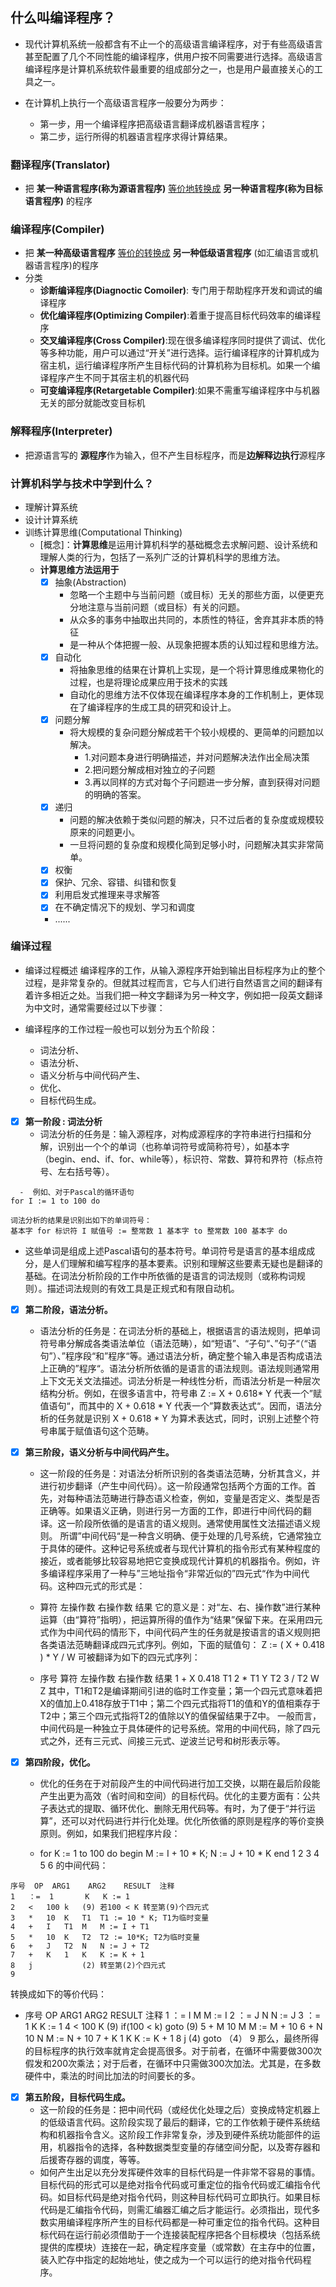 ## 什么叫编译程序？
- 现代计算机系统一般都含有不止一个的高级语言编译程序，对于有些高级语言甚至配置了几个不同性能的编译程序，供用户按不同需要进行选择。高级语言编译程序是计算机系统软件最重要的组成部分之一，也是用户最直接关心的工具之一。

- 在计算机上执行一个高级语言程序一般要分为两步：
  - 第一步，用一个编译程序把高级语言翻译成机器语言程序；
  - 第二步，运行所得的机器语言程序求得计算结果。

### 翻译程序(Translator)
 - 把 **某一种语言程序(称为源语言程序)**  <u>等价地转换成</u>  **另一种语言程序(称为目标语言程序)** 的程序

### 编译程序(Compiler)
 - 把 **某一种高级语言程序** <u>等价的转换成</u> **另一种低级语言程序** (如汇编语言或机器语言程序)的程序
- 分类
  - **诊断编译程序(Diagnoctic Comoiler)**: 专门用于帮助程序开发和调试的编译程序
  - **优化编译程序(Optimizing Compiler)**:着重于提高目标代码效率的编译程序
  - **交叉编译程序(Cross Compiler)**:现在很多编译程序同时提供了调试、优化等多种功能，用户可以通过“开关”进行选择。运行编译程序的计算机成为宿主机，运行编译程序所产生目标代码的计算机称为目标机。如果一个编译程序产生不同于其宿主机的机器代码
  - **可变编译程序(Retargetable Compiler)**:如果不需重写编译程序中与机器无关的部分就能改变目标机

### 解释程序(Interpreter)
- 把源语言写的 **源程序**作为输入，但不产生目标程序，而是**边解释边执行**源程序

### 计算机科学与技术中学到什么？
 - 理解计算系统
 - 设计计算系统
 - 训练计算思维(Computational Thinking)
   - [概念]：**计算思维**是运用计算机科学的基础概念去求解问题、设计系统和理解人类的行为，包括了一系列广泛的计算机科学的思维方法。
   - **计算思维方法运用于**
     - [x] 抽象(Abstraction)
       - 忽略一个主题中与当前问题（或目标）无关的那些方面，以便更充分地注意与当前问题（或目标）有关的问题。
       - 从众多的事务中抽取出共同的，本质性的特征，舍弃其非本质的特征
       - 是一种从个体把握一般、从现象把握本质的认知过程和思维方法。
     - [x] 自动化
       - 将抽象思维的结果在计算机上实现，是一个将计算思维成果物化的过程，也是将理论成果应用于技术的实践
       - 自动化的思维方法不仅体现在编译程序本身的工作机制上，更体现在了编译程序的生成工具的研究和设计上。
     - [x] 问题分解
       - 将大规模的复杂问题分解成若干个较小规模的、更简单的问题加以解决。
         - 1.对问题本身进行明确描述，并对问题解决法作出全局决策
         - 2.把问题分解成相对独立的子问题
         - 3.再以同样的方式对每个子问题进一步分解，直到获得对问题的明确的答案。
     - [x] 递归
       - 问题的解决依赖于类似问题的解决，只不过后者的复杂度或规模较原来的问题更小。
       - 一旦将问题的复杂度和规模化简到足够小时，问题解决其实非常简单。
     - [x] 权衡
     - [x] 保护、冗余、容错、纠错和恢复
     - [x] 利用启发式推理来寻求解答
     - [x] 在不确定情况下的规划、学习和调度
     - ...... 
 ### 编译过程
 - 编译过程概述 编译程序的工作，从输入源程序开始到输出目标程序为止的整个过程，是非常复杂的。但就其过程而言，它与人们进行自然语言之间的翻译有着许多相近之处。当我们把一种文字翻译为另一种文字，例如把一段英文翻译为中文时，通常需要经过以下步骤：

- 编译程序的工作过程一般也可以划分为五个阶段：
  - 词法分析、
  - 语法分析、
  - 语义分析与中间代码产生、
  - 优化、
  - 目标代码生成。

- [x] **第一阶段 : 词法分析**
  - 词法分析的任务是：输入源程序，对构成源程序的字符串进行扫描和分解，识别出一个个的单词（也称单词符号或简称符号），如基本字（begin、end、if、for、while等），标识符、常数、算符和界符（标点符号、左右括号等）。
```
  -  例如、对于Pascal的循环语句
for I := 1 to 100 do

词法分析的结果是识别出如下的单词符号： 
基本字 for 标识符 I 赋值号 := 整常数 1 基本字 to 整常数 100 基本字 do
```
  -   这些单词是组成上述Pascal语句的基本符号。单词符号是语言的基本组成成分，是人们理解和编写程序的基本要素。识别和理解这些要素无疑也是翻译的基础。在词法分析阶段的工作中所依循的是语言的词法规则（或称构词规则）。描述词法规则的有效工具是正规式和有限自动机。

- [x] **第二阶段，语法分析。**
  - 语法分析的任务是：在词法分析的基础上，根据语言的语法规则，把单词符号串分解成各类语法单位（语法范畴），如“短语”、“子句“、”句子“（“语句”）、”程序段“和”程序“等。通过语法分析，确定整个输入串是否构成语法上正确的”程序“。语法分析所依循的是语言的语法规则。语法规则通常用上下文无关文法描述。词法分析是一种线性分析，而语法分析是一种层次结构分析。例如，在很多语言中，符号串 Z := X + 0.618* Y 代表一个”赋值语句“，而其中的 X + 0.618 * Y 代表一个”算数表达式“。因而，语法分析的任务就是识别 X + 0.618 * Y 为算术表达式，同时，识别上述整个符号串属于赋值语句这个范畴。

- [x] **第三阶段，语义分析与中间代码产生。**
  - 这一阶段的任务是：对语法分析所识别的各类语法范畴，分析其含义，并进行初步翻译（产生中间代码）。这一阶段通常包括两个方面的工作。首先，对每种语法范畴进行静态语义检查，例如，变量是否定义、类型是否正确等。如果语义正确，则进行另一方面的工作，即进行中间代码的翻译。这一阶段所依循的是语言的语义规则。通常使用属性文法描述语义规则。 所谓”中间代码“是一种含义明确、便于处理的几号系统，它通常独立于具体的硬件。这种记号系统或者与现代计算机的指令形式有某种程度的接近，或者能够比较容易地把它变换成现代计算机的机器指令。例如，许多编译程序采用了一种与”三地址指令“非常近似的”四元式“作为中间代码。这种四元式的形式是：

  - 算符 左操作数 右操作数 结果 它的意义是：对“左、右、操作数”进行某种运算（由“算符”指明），把运算所得的值作为“结果”保留下来。在采用四元式作为中间代码的情形下，中间代码产生的任务就是按语言的语义规则把各类语法范畴翻译成四元式序列。例如，下面的赋值句： Z := ( X + 0.418 ) * Y / W 可被翻译为如下的四元式序列：

  - 序号 算符 左操作数 右操作数 结果 1 + X 0.418 T1 2 * T1 Y T2 3 / T2 W Z 其中，T1和T2是编译期间引进的临时工作变量；第一个四元式意味着把X的值加上0.418存放于T1中；第二个四元式指将T1的值和Y的值相乘存于T2中；第三个四元式指将T2的值除以Y的值保留结果于Z中。 一般而言，中间代码是一种独立于具体硬件的记号系统。常用的中间代码，除了四元式之外，还有三元式、间接三元式、逆波兰记号和树形表示等。

- [x] **第四阶段，优化。**
  - 优化的任务在于对前段产生的中间代码进行加工交换，以期在最后阶段能产生出更为高效（省时间和空间）的目标代码。优化的主要方面有：公共子表达式的提取、循环优化、删除无用代码等。有时，为了便于“并行运算”，还可以对代码进行并行化处理。优化所依循的原则是程序的等价变换原则。例如，如果我们把程序片段：

  - for K := 1 to 100 do begin M := I + 10 * K; N := J + 10 * K end 1 2 3 4 5 6 的中间代码：
```
序号	OP	ARG1	ARG2	RESULT	注释
1	：=	1		K	K := 1
2	<	100	k	(9)	若100 < K 转至第(9)个四元式
3	*	10	K	T1	T1 := 10 * K; T1为临时变量
4	+	I	T1	M	M := I + T1
5	*	10	K	T2	T2 := 10*K; T2为临时变量
6	+	J	T2	N	N := J + T2
7	+	K	1	K	K := K + 1
8	j			(2)	转至第(2)个四元式
9
```
转换成如下的等价代码：

- 序号 OP ARG1 ARG2 RESULT 注释 1 ：= I M M := I 2 ：= J N N := J 3 ：= 1 K K := 1 4 < 100 K (9) if(100 < k) goto (9) 5 + M 10 M M := M + 10 6 + N 10 N M := N + 10 7 + K 1 K K := K + 1 8 j (4) goto （4） 9 那么，最终所得的目标程序的执行效率就肯定会提高很多。对于前者，在循环中需要做300次假发和200次乘法；对于后者，在循环中只需做300次加法。尤其是，在多数硬件中，乘法的时间比加法的时间要长的多。

- [x] **第五阶段，目标代码生成。**
  - 这一阶段的任务是：把中间代码（或经优化处理之后）变换成特定机器上的低级语言代码。这阶段实现了最后的翻译，它的工作依赖于硬件系统结构和机器指令含义。这阶段工作非常复杂，涉及到硬件系统功能部件的运用，机器指令的选择，各种数据类型变量的存储空间分配，以及寄存器和后援寄存器的调度，等等。
  - 如何产生出足以充分发挥硬件效率的目标代码是一件非常不容易的事情。 目标代码的形式可以是绝对指令代码或可重定位的指令代码或汇编指令代码。如目标代码是绝对指令代码，则这种目标代码可立即执行。如果目标代码是汇编指令代码，则需汇编器汇编之后才能运行。必须指出，现代多数实用编译程序所产生的目标代码都是一种可重定位的指令代码。这种目标代码在运行前必须借助于一个连接装配程序把各个目标模块（包括系统提供的库模块）连接在一起，确定程序变量（或常数）在主存中的位置，装入贮存中指定的起始地址，使之成为一个可以运行的绝对指令代码程序。 

